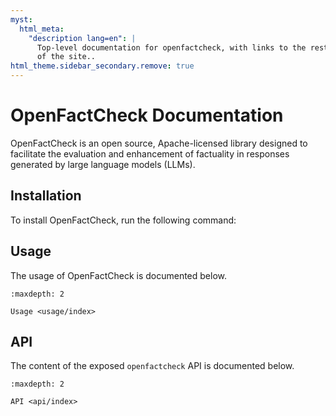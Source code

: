 ```yaml
---
myst:
  html_meta:
    "description lang=en": |
      Top-level documentation for openfactcheck, with links to the rest
      of the site..
html_theme.sidebar_secondary.remove: true
---
```


# OpenFactCheck Documentation

OpenFactCheck is an open source, Apache-licensed library designed to facilitate the evaluation and enhancement of factuality in responses generated by large language models (LLMs).

## Installation

To install OpenFactCheck, run the following command:

## Usage

The usage of OpenFactCheck is documented below.

```{toctree}
:maxdepth: 2

Usage <usage/index>
```

## API

The content of the exposed `openfactcheck` API is documented below.

```{toctree}
:maxdepth: 2

API <api/index>
```